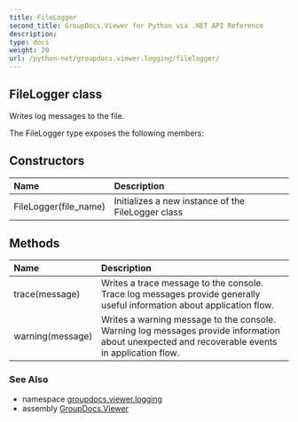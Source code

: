 ```yaml
---
title: FileLogger
second_title: GroupDocs.Viewer for Python via .NET API Reference
description: 
type: docs
weight: 20
url: /python-net/groupdocs.viewer.logging/filelogger/
---
```


## FileLogger class

Writes log messages to the file.

The FileLogger type exposes the following members:
## Constructors
| Name | Description |
| :- | :- |
|FileLogger(file_name)|Initializes a new instance of the FileLogger class|
## Methods
| Name | Description |
| :- | :- |
|trace(message)|Writes a trace message to the console.<br/>            Trace log messages provide generally useful information about application flow.|
|warning(message)|Writes a warning message to the console.<br/>            Warning log messages provide information about unexpected and recoverable events in application flow.|

### See Also

* namespace [groupdocs.viewer.logging](/python-net/groupdocs.viewer.logging/)
* assembly [GroupDocs.Viewer](/viewer/python-net/)

